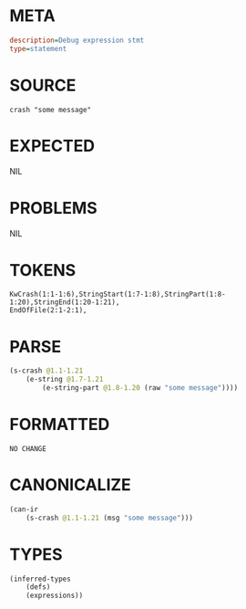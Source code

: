 # META
~~~ini
description=Debug expression stmt
type=statement
~~~
# SOURCE
~~~roc
crash "some message"
~~~
# EXPECTED
NIL
# PROBLEMS
NIL
# TOKENS
~~~zig
KwCrash(1:1-1:6),StringStart(1:7-1:8),StringPart(1:8-1:20),StringEnd(1:20-1:21),
EndOfFile(2:1-2:1),
~~~
# PARSE
~~~clojure
(s-crash @1.1-1.21
	(e-string @1.7-1.21
		(e-string-part @1.8-1.20 (raw "some message"))))
~~~
# FORMATTED
~~~roc
NO CHANGE
~~~
# CANONICALIZE
~~~clojure
(can-ir
	(s-crash @1.1-1.21 (msg "some message")))
~~~
# TYPES
~~~clojure
(inferred-types
	(defs)
	(expressions))
~~~

